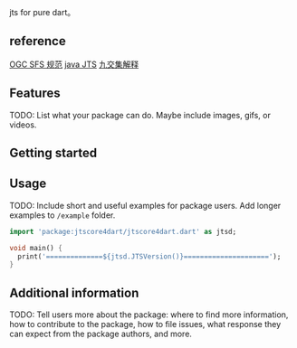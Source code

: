 <!--
This README describes the package. If you publish this package to pub.dev,
this README's contents appear on the landing page for your package.

For information about how to write a good package README, see the guide for
[writing package pages](https://dart.dev/guides/libraries/writing-package-pages).

For general information about developing packages, see the Dart guide for
[creating packages](https://dart.dev/guides/libraries/create-library-packages)
and the Flutter guide for
[developing packages and plugins](https://flutter.dev/developing-packages).
-->

jts for pure dart。

## reference
[OGC SFS 规范](https://www.osgeo.cn/doc_ogcstd/ogc_standard/ch02_chapter1/chapter.html)
[java JTS](https://github1s.com/locationtech/jts/blob/master/modules/core/src/main/java/org/locationtech/jts/geom/Coordinate.java)
[九交集解释](https://zhuanlan.zhihu.com/p/64115540)

## Features

TODO: List what your package can do. Maybe include images, gifs, or videos.

## Getting started


## Usage

TODO: Include short and useful examples for package users. Add longer examples
to `/example` folder.

```dart
import 'package:jtscore4dart/jtscore4dart.dart' as jtsd;

void main() {
  print('==============${jtsd.JTSVersion()}=====================');
}

```

## Additional information

TODO: Tell users more about the package: where to find more information, how to
contribute to the package, how to file issues, what response they can expect
from the package authors, and more.

